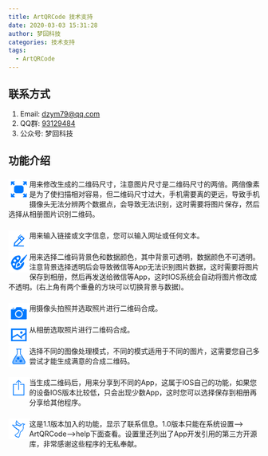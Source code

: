 ```yaml
---
title: ArtQRCode 技术支持
date: 2020-03-03 15:31:28
author: 梦回科技
categories: 技术支持
tags:
  - ArtQRCode
---
```


## 联系方式
1. Email: dzym79@qq.com
2. QQ群: [93129484](https://shang.qq.com/wpa/qunwpa?idkey=56e33df8fa1562fd37c5ef81d3fcac40f47db08841279ae245b2e9508172ed34)
3. 公众号: 梦回科技

## 功能介绍
### <img  src="/img/ArtQRCode/1.png" align='left'/>
  用来修改生成的二维码尺寸，注意图片尺寸是二维码尺寸的两倍。两倍像素是为了使扫描相对容易，但二维码尺寸过大，手机需要离的更远，导致手机摄像头无法分辨两个数据点，会导致无法识别，这时需要将图片保存，然后选择从相册图片识别二维码。

### <img  src="/img/ArtQRCode/2.png" align='left'/>
  用来输入链接或文字信息，您可以输入网址或任何文本。

### <img  src="/img/ArtQRCode/3.png" align='left'/>
  用来选择二维码背景色和数据颜色，其中背景可透明，数据颜色不可透明。注意背景选择透明后会导致微信等App无法识别图片数据，这时需要将图片保存到相册，然后再发送给微信等App，这时IOS系统会自动将图片修改成不透明。(右上角有两个重叠的方块可以切换背景与数据)。

### <img  src="/img/ArtQRCode/4.png" align='left'/>
  用摄像头拍照并选取照片进行二维码合成。

### <img  src="/img/ArtQRCode/5.png" align='left'/>
  从相册选取照片进行二维码合成。

### <img  src="/img/ArtQRCode/6.png" align='left'/>
  选择不同的图像处理模式，不同的模式适用于不同的图片，这需要您自己多尝试才能生成满意的合成二维码。

### <img  src="/img/ArtQRCode/7.png" align='left'/>
  当生成二维码后，用来分享到不同的App，这属于IOS自己的功能，如果您的设备IOS版本比较低，只会出现少数App，这时您可以选择保存到相册再分享给其他程序。

### <img  src="/img/ArtQRCode/8.png" align='left'/>
  这是1.1版本加入的功能，显示了联系信息。1.0版本只能在系统设置--> ArtQRCode-->help下面查看。设置里还列出了App开发引用的第三方开源库，非常感谢这些程序的无私奉献。
